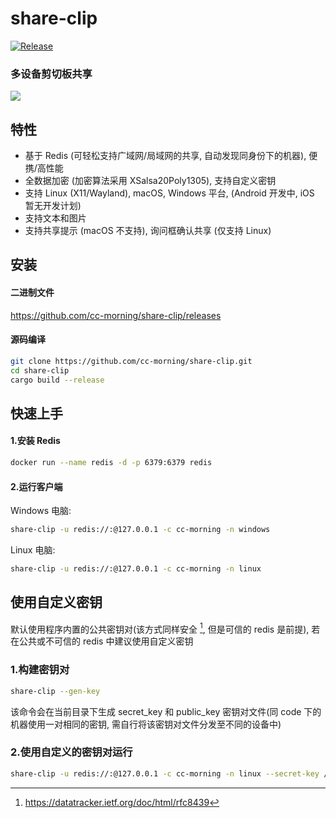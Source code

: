 share-clip
======
[![Release](https://github.com/cc-morning/share-clip/actions/workflows/release.yml/badge.svg?branch=v0.3.6)](https://github.com/cc-morning/share-clip/actions/workflows/release.yml)

### 多设备剪切板共享

<img src="share-clip.gif" />

特性
------
* 基于 Redis (可轻松支持广域网/局域网的共享, 自动发现同身份下的机器), 便携/高性能
* 全数据加密 (加密算法采用 XSalsa20Poly1305), 支持自定义密钥
* 支持 Linux (X11/Wayland), macOS, Windows 平台, (Android 开发中, iOS 暂无开发计划)
* 支持文本和图片
* 支持共享提示 (macOS 不支持), 询问框确认共享 (仅支持 Linux)

安装
------
#### 二进制文件
<https://github.com/cc-morning/share-clip/releases>

#### 源码编译
```bash
git clone https://github.com/cc-morning/share-clip.git
cd share-clip
cargo build --release
```

快速上手
------

#### 1.安装 Redis
```bash
docker run --name redis -d -p 6379:6379 redis
```
#### 2.运行客户端

Windows 电脑:

```bash
share-clip -u redis://:@127.0.0.1 -c cc-morning -n windows
```

Linux 电脑:

```bash
share-clip -u redis://:@127.0.0.1 -c cc-morning -n linux
```

使用自定义密钥
-----------

默认使用程序内置的公共密钥对(该方式同样安全 [^1], 但是可信的 redis 是前提), 若在公共或不可信的 redis 中建议使用自定义密钥

### 1.构建密钥对
```bash
share-clip --gen-key
```
该命令会在当前目录下生成 secret_key 和 public_key 密钥对文件(同 code 下的机器使用一对相同的密钥, 需自行将该密钥对文件分发至不同的设备中)

### 2.使用自定义的密钥对运行
```bash
share-clip -u redis://:@127.0.0.1 -c cc-morning -n linux --secret-key /xxx/xxx/secret_key --public-key /xxx/xxx/public_key
```


[^1]: https://datatracker.ietf.org/doc/html/rfc8439
